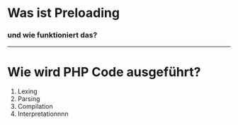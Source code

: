 # Was ist Preloading 
### und wie funktioniert das?

---

# Wie wird PHP Code ausgeführt?
1. Lexing
2. Parsing
3. Compilation
4. Interpretationnnn